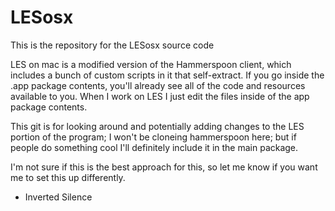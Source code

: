# LESosx
This is the repository for the LESosx source code

LES on mac is a modified version of the Hammerspoon client, which includes a bunch of custom scripts in it that self-extract.
If you go inside the .app package contents, you'll already see all of the code and resources available to you.
When I work on LES I just edit the files inside of the app package contents.

This git is for looking around and potentially adding changes to the LES portion of the program; I won't be cloneing hammerspoon here; but if people do something cool I'll definitely include it in the main package.

I'm not sure if this is the best approach for this, so let me know if you want me to set this up differently.

- Inverted Silence
